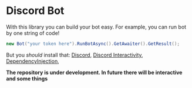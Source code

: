 # Discord Bot
With this library you can build your bot easy. For example, you can run bot by one string of code!
```csharp
new Bot("your token here").RunBotAsync().GetAwaiter().GetResult();
```
But you *should* install that:
[Discord](https://github.com/discord-net/Discord.Net), 
[Discord Interactivity](https://github.com/foxbot/Discord.Addons.Interactive), 
[DependencyInjection](https://github.com/dotnet/runtime), 

**The repository is under development. In future there will be interactive and some things**
